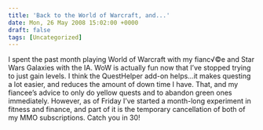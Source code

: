```yaml
---
title: 'Back to the World of Warcraft, and...'
date: Mon, 26 May 2008 15:02:00 +0000
draft: false
tags: [Uncategorized]
---
```


I spent the past month playing World of Warcraft with my fianc√©e and Star Wars Galaxies with the IA. WoW is actually fun now that I’ve stopped trying to just gain levels. I think the QuestHelper add-on helps…it makes questing a lot easier, and reduces the amount of down time I have. That, and my fiancee’s advice to only do yellow quests and to abandon green ones immediately. However, as of Friday I’ve started a month-long experiment in fitness and finance, and part of it is the temporary cancellation of both of my MMO subscriptions. Catch you in 30!